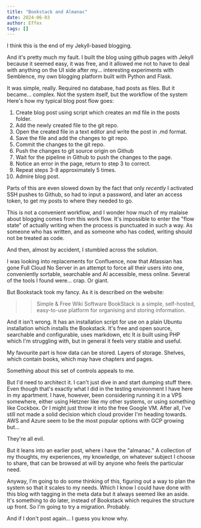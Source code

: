 ```yaml
---
title: "Bookstack and Almanac"
date: 2024-06-03
author: Effex
tags: []
---
```


I think this is the end of my Jekyll-based blogging.

And it's pretty much my fault. I built the blog using github pages with Jekyll because it seemed easy, it was free, and it allowed me not to have to deal with anything on the UI side after my... interesting experiments with Semblence, my own blogging platform built with Python and Flask.

It was simple, really. Required no database, had posts as files. But it became... complex. Not the system itself, but the workflow of the system Here's how my typical blog post flow goes:

1) Create blog post using script which creates an md file in the posts folder.
2) Add the newly created file to the git repo.
3) Open the created file in a text editor and write the post in .md format.
4) Save the file and add the changes to git repo.
5) Commit the changes to the git repo.
6) Push the changes to git source origin on Github
7) Wait for the pipeline in Github to push the changes to the page.
8) Notice an error in the page, return to step 3 to correct.
9) Repeat steps 3-8 approximately 5 times.
10) Admire blog post.

Parts of this are even slowed down by the fact that only *recently* I activated SSH pushes to Github, so had to input a password, and later an access token, to get my posts to where they needed to go.

This is not a convenient workflow, and I wonder how much of my malaise about blogging comes from this work flow. It's impossible to enter the "flow state" of actually writing when the process is punctuated in such a way. As someone who has written, and as someone who has coded, writing should not be treated as code.

And then, almost by accident, I stumbled across the solution.

I was looking into replacements for Confluence, now that Atlassian has gone Full Cloud No Server in an attempt to force all their users into one, conveniently sortable, searchable and AI accessible, mess online. Several of the tools I found were... crap. Or giant.

But Bookstack took my fancy. As it is described on the website:

>> Simple & Free Wiki Software
>> BookStack is a simple, self-hosted, easy-to-use platform for organising and storing information.

And it isn't wrong. It has an installation script for use on a plain Ubuntu installation which installs the Bookstack. It's free and open source, searchable and configurable, uses markdown, etc It *is* built using PHP which I'm struggling with, but in general it feels very stable and useful.

My favourite part is how data can be stored. Layers of storage. Shelves, which contain books, which may have chapters and pages.

Something about this set of controls appeals to me.

But I'd need to architect it. I can't just dive in and start dumping stuff there. Even though that's exactly what I did in the testing environment I have here in my apartment. I have, however, been considering running it in a VPS somewhere, either using Hetzner like my other systems, or using something like Cockbox. Or I might just throw it into the free Google VM. After all, I've still not made a solid decision which cloud provider I'm heading towards. AWS and Azure seem to be the most popular options with GCP growing but...

They're all evil.

But it leans into an earlier post, where i have the "almanac." A collection of my thoughts, my experiences, my knowledge, on whatever subject I choose to share, that can be browsed at will by anyone who feels the particular need.

Anyway, I'm going to do some thinking of this, figuring out a way to plan the system so that it scales to my needs. Which I know I could have done with this blog with tagging in the meta data but it always seemed like an aside. It's something to do later, instead of Bookstack which requires the structure up front. So I'm going to try a migration. Probably.

And if I don't post again... I guess you know why.